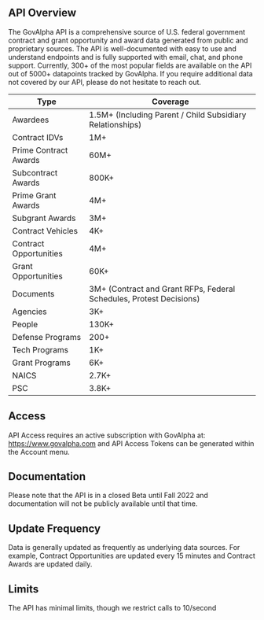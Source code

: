 ## API Overview
The GovAlpha API is a comprehensive source of U.S. federal government contract and grant opportunity and award data generated from public and proprietary sources.  The API is well-documented with easy to use and understand endpoints and is fully supported with email, chat, and phone support.  Currently, 300+ of the most popular fields are available on the API out of 5000+ datapoints tracked by GovAlpha.  If you require additional data not covered by our API, please do not hesitate to reach out.  

| Type                            | Coverage                                                                                |
| --------------------------------|-----------------------------------------------------------------------------------------|
| Awardees                        | 1.5M+ (Including Parent / Child Subsidiary Relationships) |
| Contract IDVs                   | 1M+ |
| Prime Contract Awards           | 60M+ |
| Subcontract Awards              | 800K+ |
| Prime Grant Awards              | 4M+ |
| Subgrant Awards                 | 3M+ |
| Contract Vehicles               | 4K+|
| Contract Opportunities          | 4M+|
| Grant Opportunities             | 60K+|
| Documents                       | 3M+ (Contract and Grant RFPs, Federal Schedules, Protest Decisions)|
| Agencies                        | 3K+ |
| People                          | 130K+ |
| Defense Programs                | 200+|
| Tech Programs                   | 1K+|
| Grant Programs                  | 6K+ |
| NAICS                           | 2.7K+ |
| PSC                             | 3.8K+ |

## Access
API Access requires an active subscription with GovAlpha at: https://www.govalpha.com and API Access Tokens can be generated within the Account menu.  

## Documentation
Please note that the API is in a closed Beta until Fall 2022 and documentation will not be publicly available until that time.

## Update Frequency
Data is generally updated as frequently as underlying data sources.  For example, Contract Opportunities are updated every 15 minutes and Contract Awards are updated daily.

## Limits
The API has minimal limits, though we restrict calls to 10/second
